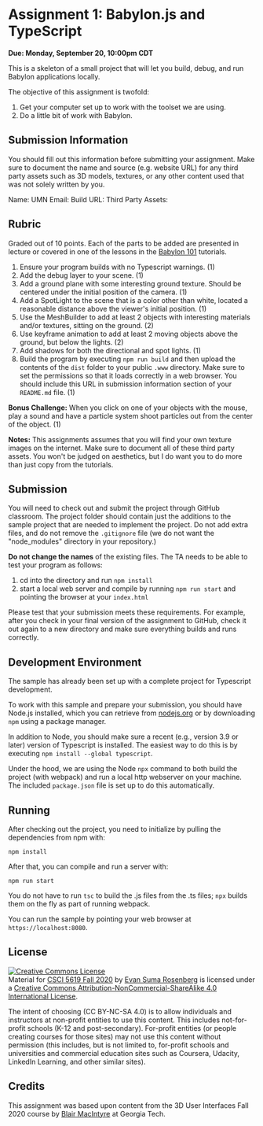 # Assignment 1: Babylon.js and TypeScript

**Due: Monday, September 20, 10:00pm CDT**

This is a skeleton of a small project that will let you build, debug, and run Babylon applications locally.

The objective of this assignment is twofold:
1. Get your computer set up to work with the toolset we are using.
2. Do a little bit of work with Babylon.

## Submission Information

You should fill out this information before submitting your assignment.  Make sure to document the name and source (e.g. website URL) for any third party assets such as 3D models, textures, or any other content used that was not solely written by you.

Name: 
UMN Email:
Build URL:
Third Party Assets:

## Rubric

Graded out of 10 points. Each of the parts to be added are presented in lecture or covered in one of the lessons in the [Babylon 101](https://doc.babylonjs.com/babylon101/) tutorials.

1. Ensure your program builds with no Typescript warnings. (1)
2. Add the debug layer to your scene. (1)
3. Add a ground plane with some interesting ground texture.  Should be centered under the initial position of the camera. (1)
4. Add a SpotLight to the scene that is a color other than white, located a reasonable distance above the viewer's initial position. (1)
5. Use the MeshBuilder to add at least 2 objects with interesting materials and/or textures, sitting on the ground. (2)
6. Use keyframe animation to add at least 2 moving objects above the ground, but below the lights. (2)
7. Add shadows for both the directional and spot lights. (1)
8. Build the program by executing `npm run build` and then upload the contents of the `dist` folder to your public `.www` directory.  Make sure to set the permissions so that it loads correctly in a web browser.  You should include this URL in submission information section of your `README.md` file. (1)

**Bonus Challenge:** When you click on one of your objects with the mouse, play a sound and have a particle system shoot particles out from the center of the object. (1)

**Notes:** This assignments assumes that you will find your own texture images on the internet.  Make sure to document all of these third party assets. You won't be judged on aesthetics, but I do want you to do more than just copy from the tutorials.

## Submission

You will need to check out and submit the project through GitHub classroom.  The project folder should contain just the additions to the sample project that are needed to implement the project.  Do not add extra files, and do not remove the `.gitignore` file (we do not want the "node_modules" directory in your repository.)

**Do not change the names** of the existing files.  The TA needs to be able to test your program as follows:

1. cd into the directory and run ```npm install```
2. start a local web server and compile by running ```npm run start``` and pointing the browser at your ```index.html```

Please test that your submission meets these requirements.  For example, after you check in your final version of the assignment to GitHub, check it out again to a new directory and make sure everything builds and runs correctly.

## Development Environment

The sample has already been set up with a complete project for Typescript development.

To work with this sample and prepare your submission, you should have Node.js installed, which you can retrieve from [nodejs.org](http://nodejs.org) or by downloading `npm` using a package manager.

In addition to Node, you should make sure a recent (e.g., version 3.9 or later) version of Typescript is installed.  The easiest way to do this is by executing `npm install --global typescript`.

Under the hood, we are using the Node `npx` command to both build the project (with webpack) and run a local http webserver on your machine.  The included ```package.json``` file is set up to do this automatically.

## Running 

After checking out the project, you need to initialize by pulling the dependencies from npm with:
```
npm install
```

After that, you can compile and run a server with:
```
npm run start
```

You do not have to run ```tsc``` to build the .js files from the .ts files;  ```npx``` builds them on the fly as part of running webpack.

You can run the sample by pointing your web browser at ```https://localhost:8080```.

## License

<a rel="license" href="http://creativecommons.org/licenses/by-nc-sa/4.0/"><img alt="Creative Commons License" style="border-width:0" src="https://i.creativecommons.org/l/by-nc-sa/4.0/88x31.png" /></a><br /><span xmlns:dct="http://purl.org/dc/terms/" property="dct:title">Material for <a xmlns:cc="http://creativecommons.org/ns#" href="https://canvas.umn.edu/courses/194179" property="cc:attributionName" rel="cc:attributionURL">CSCI 5619 Fall 2020</a></span> by <a xmlns:cc="http://creativecommons.org/ns#" href="https://illusioneering.umn.edu/" property="cc:attributionName" rel="cc:attributionURL">Evan Suma Rosenberg</a> is licensed under a <a rel="license" href="http://creativecommons.org/licenses/by-nc-sa/4.0/">Creative Commons Attribution-NonCommercial-ShareAlike 4.0 International License</a>. 

The intent of choosing (CC BY-NC-SA 4.0) is to allow individuals and instructors at non-profit entities to use this content.  This includes not-for-profit schools (K-12 and post-secondary). For-profit entities (or people creating courses for those sites) may not use this content without permission (this includes, but is not limited to, for-profit schools and universities and commercial education sites such as Coursera, Udacity, LinkedIn Learning, and other similar sites).   

## Credits

This assignment was based upon content from the 3D User Interfaces Fall 2020 course by <a xmlns:cc="http://creativecommons.org/ns#" href="https://github.blairmacintyre.me/3dui-class-f20" property="cc:attributionName" rel="cc:attributionURL">Blair MacIntyre</a> at Georgia Tech.